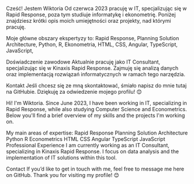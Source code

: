 
Cześć! Jestem Wiktoria
 Od czerwca 2023 pracuję w IT, specjalizując się w Rapid Response, poza tym studiuje informatykę i ekonometrię. Poniżej znajdziesz krótki opis moich umiejętności oraz projekty, nad którymi pracuję.

Moje główne obszary ekspertyzy to:
Rapid Response,
Planning Solution Architecture,
Python,
R,
Ekonometria,
HTML,
CSS,
Angular,
TypeScript,
JavaScript,


Doświadczenie zawodowe
Aktualnie pracuję jako IT Consultant, specjalizując się w Kinaxis Rapid Response. Zajmuję się analizą danych oraz implementacją rozwiązań informatycznych w ramach tego narzędzia.


Kontakt
Jeśli chcesz się ze mną skontaktować, śmiało napisz do mnie tutaj na GitHubie. Dziękuję za odwiedzenie mojego profilu! 😊


Hi! I'm Wiktoria.
Since June 2023, I have been working in IT, specializing in Rapid Response, while also studying Computer Science and Econometrics. Below you'll find a brief overview of my skills and the projects I'm working on.

My main areas of expertise:
Rapid Response
Planning Solution Architecture
Python
R
Econometrics
HTML
CSS
Angular
TypeScript
JavaScript
Professional Experience
I am currently working as an IT Consultant, specializing in Kinaxis Rapid Response. I focus on data analysis and the implementation of IT solutions within this tool.

Contact
If you’d like to get in touch with me, feel free to message me here on GitHub. Thank you for visiting my profile! 😊



